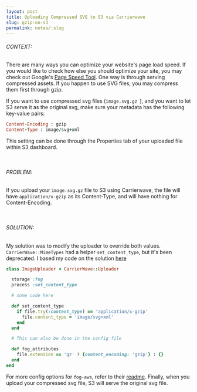 ```yaml
---
layout: post
title: Uploading Compressed SVG to S3 via Carrierwave
slug: gzip-on-s3
permalink: notes/:slug
---
```

###### CONTEXT:
There are many ways you can optimize your website's page load speed.
If you would like to check how else you should optimize your site, you may check out Google's
[Page Speed Tool](https://developers.google.com/speed/pagespeed/).
One way is through serving compressed assets. If you happen to use SVG files,
you may compress them first through gzip.

If you want to use compressed svg files (`image.svg.gz `), and you want to let
S3 serve it as the original svg, make sure your metadata has the following key-value pairs:

``` ruby
Content-Encoding : gzip
Content-Type : image/svg+xml
```
This setting can be done through the Properties tab of your uploaded file within S3 dashboard.

<br>

###### PROBLEM:
If you upload your `image.svg.gz` file to S3 using Carrierwave, the file will have
`application/x-gzip` as its Content-Type, and will have nothing for Content-Encoding.

<br>

###### SOLUTION:
My solution was to modify the uploader to override both values.
`CarrierWave::MimeTypes` had a helper `set_content_type`, but it's been deprecated.
I based my code on the solution
[here](https://stackoverflow.com/questions/36016316/with-carrierwavemimetypes-deprecated-how-should-uploaders-handle-overwrite/37738832)

``` ruby
class ImageUploader < CarrierWave::Uploader

  storage :fog
  process :set_content_type

  # some code here

  def set_content_type
    if file.try(:content_type) == 'application/x-gzip'
      file.content_type = 'image/svg+xml'
    end
  end

  # This can also be done in the config file

  def fog_attributes
    file.extension == 'gz' ? {content_encoding: 'gzip'} : {}
  end
end
```
For more config options for `fog-aws`, refer to their [readme](https://github.com/carrierwaveuploader/carrierwave/blob/master/README.md#using-amazon-s3).
Finally, when you upload your compressed svg file, S3 will serve the original svg file.
